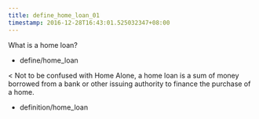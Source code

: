 ```yaml
---
title: define_home_loan_01
timestamp: 2016-12-28T16:43:01.525032347+08:00
---
```


What is a home loan?
* define/home_loan

< Not to be confused with Home Alone, a home loan is a sum of money borrowed from a bank or other issuing authority to finance the purchase of a home.
* definition/home_loan
